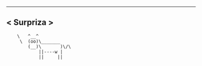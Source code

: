  __________
< Surpriza >
 ----------
        \   ^__^
         \  (oo)\_______
            (__)\       )\/\
                ||----w |
                ||     ||